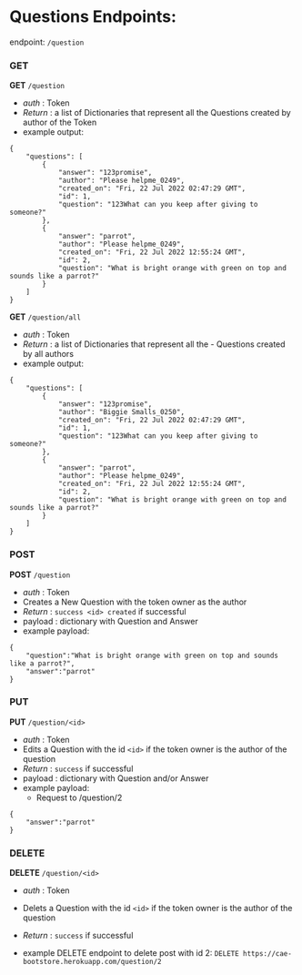 # Questions Endpoints:
endpoint: `/question`

### GET

**GET** `/question`

- *auth* : Token
- *Return* : a list of Dictionaries that represent all the Questions created by author of the Token
- example output:
```
{
    "questions": [
        {
            "answer": "123promise",
            "author": "Please helpme_0249",
            "created_on": "Fri, 22 Jul 2022 02:47:29 GMT",
            "id": 1,
            "question": "123What can you keep after giving to someone?"
        },
        {
            "answer": "parrot",
            "author": "Please helpme_0249",
            "created_on": "Fri, 22 Jul 2022 12:55:24 GMT",
            "id": 2,
            "question": "What is bright orange with green on top and sounds like a parrot?"
        }
    ]
}
```


**GET** `/question/all`

- *auth* : Token
- *Return* : a list of Dictionaries that represent all the - Questions created by all authors
- example output:
```
{
    "questions": [
        {
            "answer": "123promise",
            "author": "Biggie Smalls_0250",
            "created_on": "Fri, 22 Jul 2022 02:47:29 GMT",
            "id": 1,
            "question": "123What can you keep after giving to someone?"
        },
        {
            "answer": "parrot",
            "author": "Please helpme_0249",
            "created_on": "Fri, 22 Jul 2022 12:55:24 GMT",
            "id": 2,
            "question": "What is bright orange with green on top and sounds like a parrot?"
        }
    ]
}
```

### POST
**POST** `/question`
- *auth* : Token
- Creates a New Question with the token owner as the author
- *Return* : ```success <id> created``` if successful
- payload : dictionary with Question and Answer 
- example payload:
```
{
    "question":"What is bright orange with green on top and sounds like a parrot?",
    "answer":"parrot"
}
```

### PUT
**PUT** `/question/<id>`
- *auth* : Token
- Edits a Question with the id `<id>` if the token owner is the author of the question
- *Return* : `success` if successful
- payload : dictionary with Question and/or Answer 
- example payload:
    - Request to /question/2
```
{
    "answer":"parrot"
}
```


### DELETE
**DELETE** `/question/<id>`
- *auth* : Token
- Delets a Question with the id `<id>` if the token owner is the author of the question
- *Return* : `success` if successful

- example DELETE endpoint to delete post with id 2:
    ```DELETE https://cae-bootstore.herokuapp.com/question/2```   

